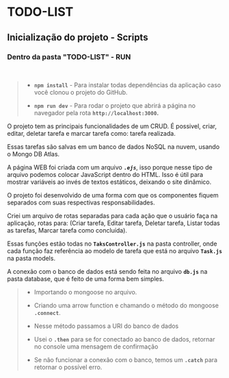 # **TODO-LIST**

## Inicialização do projeto - Scripts

<h3>Dentro da pasta "TODO-LIST" - RUN </h4>  <br>
 
> - **`npm install`** - Para instalar todas dependências da aplicação caso você clonou 
> o projeto do GitHub.
>
> - **`npm run dev`** - Para rodar o projeto que abrirá a página no navegador pela rota 
> **`http://localhost:3000`.**

O projeto tem as principais funcionalidades de um CRUD. É possivel, criar, editar, deletar tarefa e marcar tarefa como: tarefa realizada.

Essas tarefas são salvas em um banco de dados NoSQL na nuvem, usando o Mongo DB Atlas.

A página WEB foi criada com um arquivo ***`.ejs`***, isso porque nesse tipo de arquivo podemos colocar JavaScript dentro do HTML. Isso é útil para mostrar variáveis ao invés de textos estáticos, deixando o site dinâmico.

O projeto foi desenvolvido de uma forma com que os componentes fiquem separados com suas respectivas responsabilidades.

Criei um arquivo de rotas separadas para cada ação que o usuário faça na aplicação, rotas para: (Criar tarefa, Editar tarefa, Deletar tarefa, Listar todas as tarefas, Marcar tarefa como concluída).

Essas funções estão todas no **`TaksController.js`** na pasta controller, onde cada função faz referência ao modelo de tarefa que está no arquivo **`Task.js`** na pasta models. 

A conexão com o banco de dados está sendo feita no arquivo **`db.js`** na pasta database, que é feito de uma forma bem simples.

> - Importando o mongoose no arquivo.
> 
> - Criando uma arrow function e chamando o método do mongoose **`.connect`**.
> 
> - Nesse método passamos a URI do banco de dados
> 
> - Usei o **`.then`** para se for conectado ao banco de dados, retornar no console uma mensagem de confirmação
> 
> - Se não funcionar a conexão com o banco, temos um **`.catch`** para retornar o possível erro.